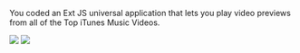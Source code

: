 You coded an Ext JS universal application that lets you play video previews from all of the Top iTunes Music Videos.

<img src="resources/images/itunes/FinishedClassic.jpg">
<img src="resources/images/itunes/FinishedModern.png">
